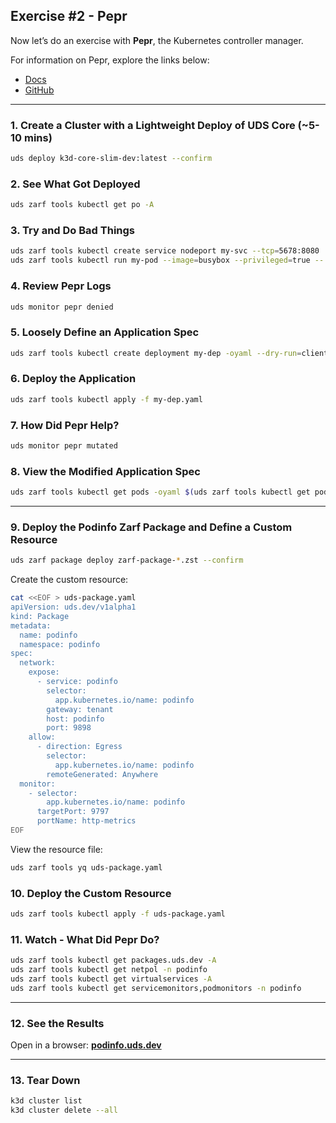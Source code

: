 ## Exercise #2 - Pepr

Now let’s do an exercise with **Pepr**, the Kubernetes controller manager.

For information on Pepr, explore the links below:
- [Docs](https://docs.pepr.dev/)
- [GitHub](https://github.com/defenseunicorns/pepr)

---

### 1. Create a Cluster with a Lightweight Deploy of UDS Core (~5-10 mins)

```sh
uds deploy k3d-core-slim-dev:latest --confirm
```

### 2. See What Got Deployed
```bash
uds zarf tools kubectl get po -A
```

### 3. Try and Do Bad Things
```bash
uds zarf tools kubectl create service nodeport my-svc --tcp=5678:8080
uds zarf tools kubectl run my-pod --image=busybox --privileged=true -- date
```

### 4. Review Pepr Logs
```bash
uds monitor pepr denied
```

### 5. Loosely Define an Application Spec
```bash
uds zarf tools kubectl create deployment my-dep -oyaml --dry-run=client --image=busybox -- date > my-dep.yaml && uds zarf tools yq my-dep.yaml
```

### 6. Deploy the Application
```bash
uds zarf tools kubectl apply -f my-dep.yaml
```

### 7. How Did Pepr Help?
```bash
uds monitor pepr mutated
```

### 8. View the Modified Application Spec
```bash
uds zarf tools kubectl get pods -oyaml $(uds zarf tools kubectl get pods -lapp=my-dep -o jsonpath="{.items[0].metadata.name}") | uds zarf tools yq 'del(.status)'
```

---

### 9. Deploy the Podinfo Zarf Package and Define a Custom Resource
```bash
uds zarf package deploy zarf-package-*.zst --confirm
```

Create the custom resource:
```bash
cat <<EOF > uds-package.yaml
apiVersion: uds.dev/v1alpha1
kind: Package
metadata:
  name: podinfo
  namespace: podinfo
spec:
  network:
    expose:
      - service: podinfo
        selector:
          app.kubernetes.io/name: podinfo
        gateway: tenant
        host: podinfo
        port: 9898
    allow:
      - direction: Egress
        selector:
          app.kubernetes.io/name: podinfo
        remoteGenerated: Anywhere
  monitor:
    - selector:
        app.kubernetes.io/name: podinfo
      targetPort: 9797
      portName: http-metrics
EOF
```

View the resource file:
```bash
uds zarf tools yq uds-package.yaml
```

### 10. Deploy the Custom Resource
```sh
uds zarf tools kubectl apply -f uds-package.yaml
```

### 11. Watch - What Did Pepr Do?
```bash
uds zarf tools kubectl get packages.uds.dev -A
uds zarf tools kubectl get netpol -n podinfo
uds zarf tools kubectl get virtualservices -A
uds zarf tools kubectl get servicemonitors,podmonitors -n podinfo
```

---

### 12. See the Results
Open in a browser:
**[podinfo.uds.dev](http://podinfo.uds.dev)**

---

### 13. Tear Down
```bash
k3d cluster list
k3d cluster delete --all
